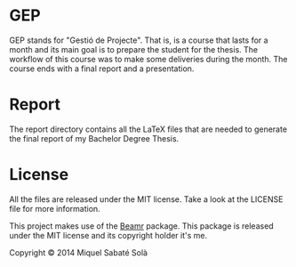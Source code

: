 
# GEP

GEP stands for "Gestió de Projecte". That is, is a course that lasts for
a month and its main goal is to prepare the student for the thesis. The
workflow of this course was to make some deliveries during the month. The
course ends with a final report and a presentation.

# Report

The report directory contains all the LaTeX files that are needed to generate
the final report of my Bachelor Degree Thesis.

# License

All the files are released under the MIT license. Take a look at the LICENSE
file for more information.

This project makes use of the [Beamr](https://github.com/mssola/beamr)
package. This package is released under the MIT license and its copyright
holder it's me.

Copyright &copy; 2014 Miquel Sabaté Solà

